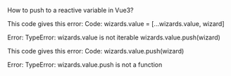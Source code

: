 How to push to a reactive variable in Vue3?

This code gives this error:
Code:
wizards.value = [...wizards.value, wizard]

Error:
TypeError: wizards.value is not iterable
wizards.value.push(wizard)

This code gives this error:
Code:
wizards.value.push(wizard)

Error:
TypeError: wizards.value.push is not a function